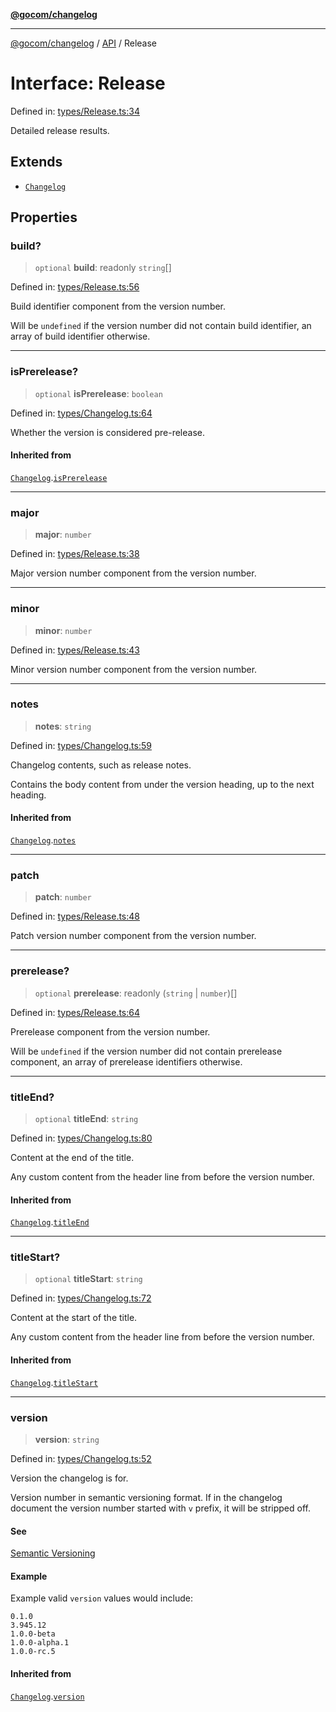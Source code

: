 [**@gocom/changelog**](../README.md)

***

[@gocom/changelog](../README.md) / [API](../Public/API.md) / Release

# Interface: Release

Defined in: [types/Release.ts:34](https://github.com/gocom/changelog/blob/fe56088accc93f0c9f2d904b16015f9182243960/src/types/Release.ts#L34)

Detailed release results.

## Extends

- [`Changelog`](API.Changelog.md)

## Properties

### build?

> `optional` **build**: readonly `string`[]

Defined in: [types/Release.ts:56](https://github.com/gocom/changelog/blob/fe56088accc93f0c9f2d904b16015f9182243960/src/types/Release.ts#L56)

Build identifier component from the version number.

Will be `undefined` if the version number did not contain build identifier, an array of build identifier
otherwise.

***

### isPrerelease?

> `optional` **isPrerelease**: `boolean`

Defined in: [types/Changelog.ts:64](https://github.com/gocom/changelog/blob/fe56088accc93f0c9f2d904b16015f9182243960/src/types/Changelog.ts#L64)

Whether the version is considered pre-release.

#### Inherited from

[`Changelog`](API.Changelog.md).[`isPrerelease`](API.Changelog.md#isprerelease)

***

### major

> **major**: `number`

Defined in: [types/Release.ts:38](https://github.com/gocom/changelog/blob/fe56088accc93f0c9f2d904b16015f9182243960/src/types/Release.ts#L38)

Major version number component from the version number.

***

### minor

> **minor**: `number`

Defined in: [types/Release.ts:43](https://github.com/gocom/changelog/blob/fe56088accc93f0c9f2d904b16015f9182243960/src/types/Release.ts#L43)

Minor version number component from the version number.

***

### notes

> **notes**: `string`

Defined in: [types/Changelog.ts:59](https://github.com/gocom/changelog/blob/fe56088accc93f0c9f2d904b16015f9182243960/src/types/Changelog.ts#L59)

Changelog contents, such as release notes.

Contains the body content from under the version heading, up to the next heading.

#### Inherited from

[`Changelog`](API.Changelog.md).[`notes`](API.Changelog.md#notes)

***

### patch

> **patch**: `number`

Defined in: [types/Release.ts:48](https://github.com/gocom/changelog/blob/fe56088accc93f0c9f2d904b16015f9182243960/src/types/Release.ts#L48)

Patch version number component from the version number.

***

### prerelease?

> `optional` **prerelease**: readonly (`string` \| `number`)[]

Defined in: [types/Release.ts:64](https://github.com/gocom/changelog/blob/fe56088accc93f0c9f2d904b16015f9182243960/src/types/Release.ts#L64)

Prerelease component from the version number.

Will be `undefined` if the version number did not contain prerelease component, an array of prerelease identifiers
otherwise.

***

### titleEnd?

> `optional` **titleEnd**: `string`

Defined in: [types/Changelog.ts:80](https://github.com/gocom/changelog/blob/fe56088accc93f0c9f2d904b16015f9182243960/src/types/Changelog.ts#L80)

Content at the end of the title.

Any custom content from the header line from before the version
number.

#### Inherited from

[`Changelog`](API.Changelog.md).[`titleEnd`](API.Changelog.md#titleend)

***

### titleStart?

> `optional` **titleStart**: `string`

Defined in: [types/Changelog.ts:72](https://github.com/gocom/changelog/blob/fe56088accc93f0c9f2d904b16015f9182243960/src/types/Changelog.ts#L72)

Content at the start of the title.

Any custom content from the header line from before the version
number.

#### Inherited from

[`Changelog`](API.Changelog.md).[`titleStart`](API.Changelog.md#titlestart)

***

### version

> **version**: `string`

Defined in: [types/Changelog.ts:52](https://github.com/gocom/changelog/blob/fe56088accc93f0c9f2d904b16015f9182243960/src/types/Changelog.ts#L52)

Version the changelog is for.

Version number in semantic versioning format. If in the changelog document the version number started
with `v` prefix, it will be stripped off.

#### See

[Semantic Versioning](https://semver.org/)

#### Example

Example valid `version` values would include:
```
0.1.0
3.945.12
1.0.0-beta
1.0.0-alpha.1
1.0.0-rc.5
```

#### Inherited from

[`Changelog`](API.Changelog.md).[`version`](API.Changelog.md#version)
